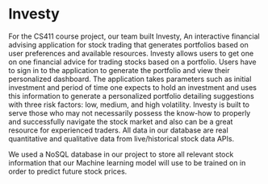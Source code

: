 # Investy
For the CS411 course project, our  team built Investy, An interactive financial advising application for stock trading that generates portfolios based on user preferences and available resources. Investy allows users to get one on one financial advice for trading stocks based on a portfolio. Users have to sign in to the application to generate the portfolio and view their personalized dashboard. The application takes parameters such as initial investment and period of time one expects to hold an investment and uses this information to generate a personalized portfolio detailing suggestions with three risk factors: low, medium, and high volatility. Investy is built to serve those who may not necessarily possess the know-how to properly and successfully navigate the stock market and  also can be a great resource for experienced traders. All data in our  database are real quantitative and qualitative data from live/historical stock data APIs.

We used a NoSQL database in our project to store all relevant stock information that our Machine learning model will use to be trained on in order to predict future stock prices.
